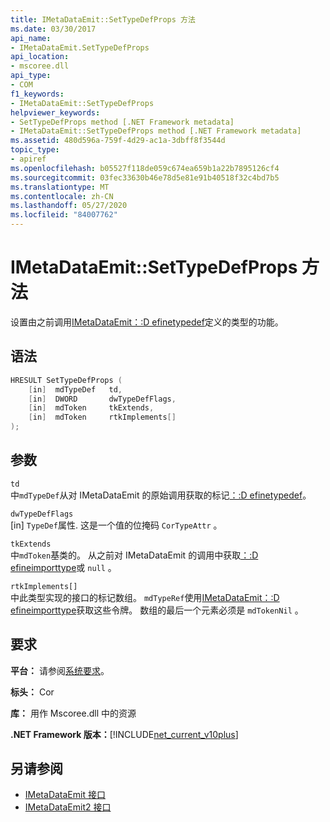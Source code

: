 ```yaml
---
title: IMetaDataEmit::SetTypeDefProps 方法
ms.date: 03/30/2017
api_name:
- IMetaDataEmit.SetTypeDefProps
api_location:
- mscoree.dll
api_type:
- COM
f1_keywords:
- IMetaDataEmit::SetTypeDefProps
helpviewer_keywords:
- SetTypeDefProps method [.NET Framework metadata]
- IMetaDataEmit::SetTypeDefProps method [.NET Framework metadata]
ms.assetid: 480d596a-759f-4d29-ac1a-3dbff8f3544d
topic_type:
- apiref
ms.openlocfilehash: b05527f118de059c674ea659b1a22b7895126cf4
ms.sourcegitcommit: 03fec33630b46e78d5e81e91b40518f32c4bd7b5
ms.translationtype: MT
ms.contentlocale: zh-CN
ms.lasthandoff: 05/27/2020
ms.locfileid: "84007762"
---
```

# <a name="imetadataemitsettypedefprops-method"></a>IMetaDataEmit::SetTypeDefProps 方法
设置由之前调用[IMetaDataEmit：:D efinetypedef](imetadataemit-definetypedef-method.md)定义的类型的功能。  
  
## <a name="syntax"></a>语法  
  
```cpp  
HRESULT SetTypeDefProps (  
    [in]  mdTypeDef   td,
    [in]  DWORD       dwTypeDefFlags,
    [in]  mdToken     tkExtends,
    [in]  mdToken     rtkImplements[]
);  
```  
  
## <a name="parameters"></a>参数  
 `td`  
 中`mdTypeDef`从对 IMetaDataEmit 的原始调用获取的标记[：:D efinetypedef](imetadataemit-definetypedef-method.md)。  
  
 `dwTypeDefFlags`  
 [in] `TypeDef`属性. 这是一个值的位掩码 `CorTypeAttr` 。  
  
 `tkExtends`  
 中`mdToken`基类的。 从之前对 IMetaDataEmit 的调用中获取[：:D efineimporttype](imetadataemit-defineimporttype-method.md)或 `null` 。  
  
 `rtkImplements[]`  
 中此类型实现的接口的标记数组。 `mdTypeRef`使用[IMetaDataEmit：:D efineimporttype](imetadataemit-defineimporttype-method.md)获取这些令牌。 数组的最后一个元素必须是 `mdTokenNil` 。  
  
## <a name="requirements"></a>要求  
 **平台：** 请参阅[系统要求](../../get-started/system-requirements.md)。  
  
 **标头：** Cor  
  
 **库：** 用作 Mscoree.dll 中的资源  
  
 **.NET Framework 版本：**[!INCLUDE[net_current_v10plus](../../../../includes/net-current-v10plus-md.md)]  
  
## <a name="see-also"></a>另请参阅

- [IMetaDataEmit 接口](imetadataemit-interface.md)
- [IMetaDataEmit2 接口](imetadataemit2-interface.md)
